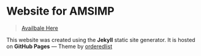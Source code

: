 # Website for AMSIMP

> [Availbale Here](https://amsimp.github.io)

This website was created using the **Jekyll** static site generator. It is hosted on **GitHub Pages** — Theme by [orderedlist](https://github.com/orderedlist)
